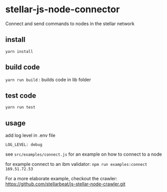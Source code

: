 # stellar-js-node-connector

Connect and send commands to nodes in the stellar network

## install
`yarn install`

## build code
`yarn run build` : builds code in lib folder

## test code
`yarn run test`

## usage

add log level in .env file 

`LOG_LEVEL: debug`

see `src/examples/connect.js` for an example on how to connect to a node

for example connect to an ibm validator: `npm run examples:connect 169.51.72.53`

For a more elaborate example, checkout the crawler: https://github.com/stellarbeat/js-stellar-node-crawler.git